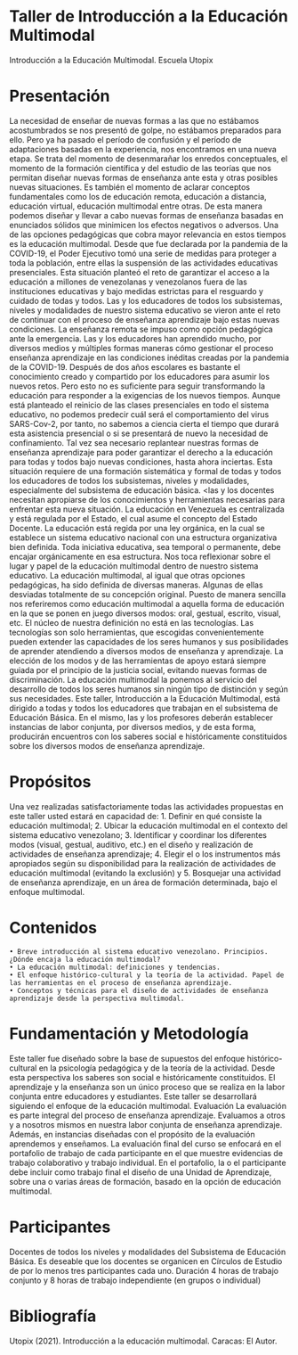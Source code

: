 # Taller de Introducción a la Educación Multimodal
Introducción a la Educación Multimodal. Escuela Utopix
# Presentación
La necesidad de enseñar de nuevas formas a las que no estábamos acostumbrados se nos presentó de golpe, no estábamos preparados para ello. Pero ya ha pasado el período de confusión y el período de adaptaciones basadas en la experiencia, nos encontramos en una nueva etapa. Se trata del momento de desenmarañar los enredos conceptuales, el momento de la formación científica y del estudio de las teorías que nos permitan diseñar nuevas formas de enseñanza ante esta y otras posibles nuevas situaciones. Es también el momento de aclarar conceptos fundamentales como los de educación remota, educación a distancia, educación virtual, educación multimodal entre otras. De esta manera podemos diseñar y llevar a cabo nuevas formas de enseñanza basadas en enunciados sólidos que minimicen los efectos negativos o adversos. Una de las opciones pedagógicas que cobra mayor relevancia en estos tiempos es la educación multimodal.
Desde que fue declarada por la pandemia de la COVID-19, el Poder Ejecutivo tomó una serie de medidas para proteger a toda la población, entre ellas la suspensión de las actividades educativas presenciales. Esta situación planteó el reto de garantizar el acceso a la educación a millones de venezolanas y venezolanos fuera de las instituciones educativas y bajo medidas estrictas para el resguardo y cuidado de todas y todos. Las y los educadores de todos los subsistemas, niveles y modalidades de nuestro sistema educativo se vieron ante el reto de continuar con el proceso de enseñanza aprendizaje bajo estas nuevas condiciones. 
La enseñanza remota se impuso como opción pedagógica ante la emergencia. Las y los educadores han aprendido mucho, por diversos medios y múltiples formas maneras cómo gestionar el proceso enseñanza aprendizaje en las condiciones inéditas creadas por la pandemia de la COVID-19. Después de dos años escolares es bastante el conocimiento creado y compartido por los educadores para asumir los nuevos retos. Pero esto no es suficiente para seguir transformando la educación para responder a la exigencias de los nuevos tiempos.
Aunque está planteado el reinicio de las clases presenciales en todo el sistema educativo, no podemos predecir cuál será el comportamiento del virus SARS-Cov-2, por tanto, no sabemos a ciencia cierta el tiempo que durará esta asistencia presencial o si se presentará de nuevo la necesidad de confinamiento. Tal vez sea necesario replantear nuestras formas de enseñanza aprendizaje para poder garantizar el derecho a la educación para todas y todos bajo nuevas condiciones, hasta ahora inciertas. Esta situación requiere de una formación sistemática y formal de todas y todos los educadores de todos los subsistemas, niveles y modalidades, especialmente del subsistema de educación básica. <las y los docentes necesitan apropiarse de los conocimientos y herramientas necesarias para enfrentar esta nueva situación.
La educación en Venezuela es centralizada y está regulada por el Estado, el cual asume el concepto del Estado Docente. La educación está regida por una ley orgánica, en la cual se establece un sistema educativo nacional con una estructura organizativa bien definida. Toda iniciativa educativa, sea temporal o permanente, debe encajar orgánicamente en esa estructura. Nos toca reflexionar sobre el lugar y papel de la educación multimodal dentro de nuestro sistema educativo.
La educación multimodal, al igual que otras opciones pedagógicas, ha sido definida de diversas maneras. Algunas de ellas desviadas totalmente de su concepción original. Puesto de manera sencilla nos referiremos como educación multimodal a aquella forma de educación en la que se ponen en juego diversos modos: oral, gestual, escrito, visual, etc. El núcleo de nuestra definición no está en las tecnologías. Las tecnologías son solo herramientas, que escogidas convenientemente pueden extender las capacidades de los seres humanos y sus posibilidades de aprender atendiendo a diversos modos de enseñanza y aprendizaje. La elección de los modos y de las herramientas de apoyo estará siempre guiada por el principio de la justicia social, evitando nuevas formas de discriminación. La educación multimodal la ponemos al servicio del desarrollo de todos los seres humanos sin ningún tipo de distinción y según sus necesidades.
Este taller, Introducción a la Educación Multimodal, está dirigido a todas y todos los educadores que trabajan en el subsistema de Educación Básica. En el mismo, las y los profesores deberán establecer instancias de labor conjunta, por diversos medios, y de esta forma, producirán encuentros con los saberes social e históricamente constituidos sobre los diversos modos de enseñanza aprendizaje.
# Propósitos
Una vez realizadas satisfactoriamente todas las actividades propuestas en este taller usted estará en capacidad de:
    1. Definir en qué consiste la educación multimodal;
    2. Ubicar la educación multimodal en el contexto del sistema educativo venezolano;
    3. Identificar y coordinar los diferentes modos (visual, gestual, auditivo, etc.) en el diseño y realización de actividades de enseñanza aprendizaje;
    4. Elegir el o los instrumentos más apropiados según su disponibilidad para la realización de actividades de educación multimodal (evitando la exclusión) y
    5. Bosquejar una actividad de enseñanza aprendizaje, en un área de formación determinada, bajo el enfoque multimodal.
# Contenidos
    • Breve introducción al sistema educativo venezolano. Principios. ¿Dónde encaja la educación multimodal?
    • La educación multimodal: definiciones y tendencias.
    • El enfoque histórico-cultural y la teoría de la actividad. Papel de las herramientas en el proceso de enseñanza aprendizaje.
    • Conceptos y técnicas para el diseño de actividades de enseñanza aprendizaje desde la perspectiva multimodal.
# Fundamentación y Metodología
Este taller fue diseñado sobre la base de supuestos del enfoque histórico-cultural en la psicología pedagógica y de la teoría de la actividad. Desde esta perspectiva los saberes son social e históricamente constituidos. El aprendizaje y la enseñanza son un único proceso que se realiza en la labor conjunta entre educadores y estudiantes.
Este taller se desarrollará siguiendo el enfoque de la educación multimodal.
Evaluación
La evaluación es parte integral del proceso de enseñanza aprendizaje. Evaluamos a otros y a nosotros mismos en nuestra labor conjunta de enseñanza aprendizaje. Además, en instancias diseñadas con el propósito de la evaluación aprendemos y enseñamos.
La evaluación final del curso se enfocará en el portafolio de trabajo de cada participante en el que muestre evidencias de trabajo colaborativo y trabajo individual. En el portafolio, la o el participante debe incluir como trabajo final el diseño de una Unidad de Aprendizaje, sobre una o varias áreas de formación, basado en la opción de educación multimodal.
# Participantes
Docentes de todos los niveles y modalidades del Subsistema de Educación Básica.
Es deseable que los docentes se organicen en Círculos de Estudio de por lo menos tres participantes cada uno.
Duración
4 horas de trabajo conjunto y 8 horas de trabajo independiente (en grupos o individual)
# Bibliografía
Utopix (2021). Introducción a la educación multimodal. Caracas: El Autor.
